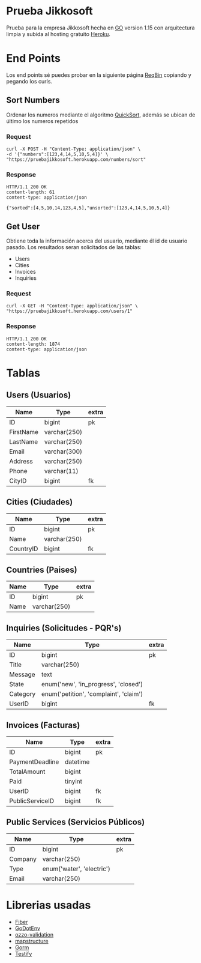 # Prueba Jikkosoft

Prueba para la empresa Jikkosoft hecha en [GO](https://golang.org/) version 1.15 con arquitectura limpia y subida al
hosting gratuito [Heroku](https://www.heroku.com/).

# End Points

Los end points sé puedes probar en la siguiente página [ReqBin](https://reqbin.com/curl) copiando y pegando los curls.

## Sort Numbers

Ordenar los numeros mediante el algoritmo [QuickSort](https://www.youtube.com/watch?v=WaNLJf8xzC4), además se ubican de
último los numeros repetidos

### Request

```curl
curl -X POST -H "Content-Type: application/json" \
-d '{"numbers":[123,4,14,5,10,5,4]}' \
"https://pruebajikkosoft.herokuapp.com/numbers/sort"
```

### Response

    HTTP/1.1 200 OK
    content-length: 61
    content-type: application/json

    {"sorted":[4,5,10,14,123,4,5],"unsorted":[123,4,14,5,10,5,4]}

## Get User

Obtiene toda la información acerca del usuario, mediante él id de usuario pasado. Los resultados seran solicitados de
las tablas:

- Users
- Cities
- Invoices
- Inquiries

### Request

```curl
curl -X GET -H "Content-Type: application/json" \
"https://pruebajikkosoft.herokuapp.com/users/1"
```

### Response

    HTTP/1.1 200 OK
    content-length: 1874
    content-type: application/json

# Tablas

## Users (Usuarios)

Name   | Type     | extra
------ | -------- | ------
ID | bigint | pk
FirstName | varchar(250) |
LastName | varchar(250) |
Email | varchar(300) |
Address | varchar(250) |
Phone | varchar(11) |
CityID | bigint | fk

## Cities (Ciudades)

Name   | Type     | extra
------ | -------- | ------
ID | bigint | pk
Name | varchar(250) |
CountryID | bigint | fk

## Countries (Paises)

Name   | Type     | extra
------ | -------- | ------
ID | bigint | pk
Name | varchar(250) |

## Inquiries (Solicitudes - PQR's)

Name   | Type     | extra
------ | -------- | ------
ID | bigint | pk
Title | varchar(250) |
Message | text |
State | enum('new', 'in_progress', 'closed') |
Category | enum('petition', 'complaint', 'claim') |
UserID | bigint | fk

## Invoices (Facturas)

Name   | Type     | extra
------ | -------- | ------
ID | bigint | pk
PaymentDeadline | datetime |
TotalAmount | bigint |
Paid | tinyint |
UserID | bigint | fk
PublicServiceID | bigint | fk

## Public Services (Servicios Públicos)

Name   | Type     | extra
------ | -------- | ------
ID | bigint | pk
Company | varchar(250) |
Type | enum('water', 'electric') |
Email | varchar(250) |

# Librerias usadas

- [Fiber](https://docs.gofiber.io/)
- [GoDotEnv](https://github.com/joho/godotenv)
- [ozzo-validation](https://github.com/go-ozzo/ozzo-validation)
- [mapstructure](https://github.com/mitchellh/mapstructure)
- [Gorm](https://gorm.io/)
- [Testify](https://github.com/stretchr/testify)